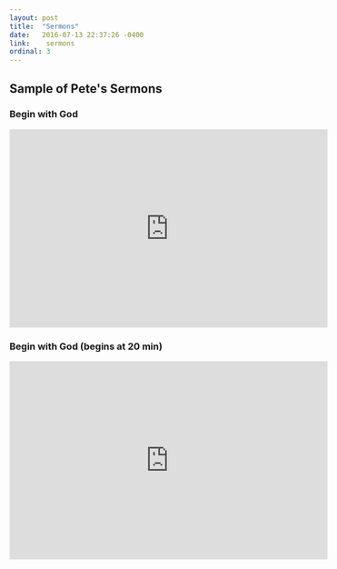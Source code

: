 ```yaml
---
layout: post
title:  "Sermons"
date:   2016-07-13 22:37:26 -0400
link:    sermons
ordinal: 3
---
```


## Sample of Pete's Sermons

### Begin with God
<div class="videoSizer">
<div class="videoWrapper">
<iframe width="560" height="349" src="https://www.youtube.com/embed/Jw-Y_ceGpKU" frameborder="0" allowfullscreen></iframe>
</div>
</div>

### Begin with God (begins at 20 min)
<div class="videoSizer">
<div class="videoWrapper">
<iframe width="560" height="349" src="https://www.youtube.com/embed/DeQCVMJYDpQ" frameborder="0" allowfullscreen></iframe>
</div>
</div>
